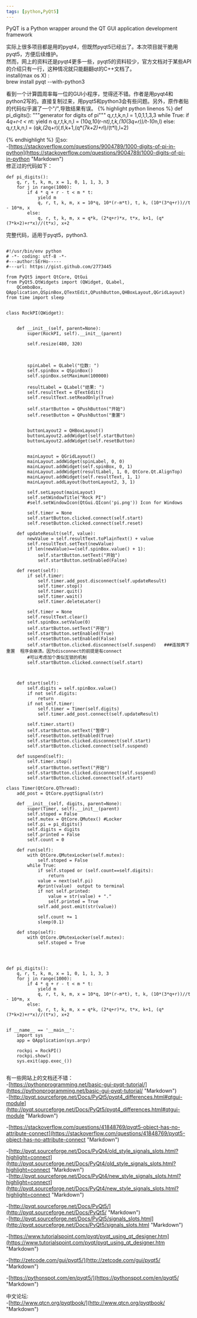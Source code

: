 ```yaml
---
tags: [python,PyQt5]
---
```

PyQT is a Python wrapper around the QT GUI application development framework     

实际上很多项目都是用的pyqt4，但既然pyqt5已经出了。本次项目就干脆用pyqt5，方便后续维护。  
然而，网上的资料还是pyqt4更多一些，pyqt5的资料较少，官方文档对于某些API的介绍只有一行，这种情况就只能翻翻qt的C++文档了。  
install(max os X) :      
brew install pyqt --with-python3     


看到一个计算圆周率每一位的GUI小程序，觉得还不错。作者是用pyqt4和python2写的。直接复制过来，用pyqt5和python3会有些问题。另外，原作者贴的代码似乎漏了一个"/",导致结果有误。
{% highlight python linenos %}
def pi_digits():
    """generator for digits of pi"""
    q,r,t,k,n,l = 1,0,1,1,3,3
    while True:
        if 4*q+r-t < n*t:
            yield n
            q,r,t,k,n,l = (10*q,10*(r-n*t),t,k,(10*(3*q+r))/t-10*n,l)
        else:
            q,r,t,k,n,l = (q*k,(2*q+r)*l,t*l,k+1,(q*(7*k+2)+r*l)/(t*l),l+2)

{% endhighlight %}
见so:  
-[https://stackoverflow.com/questions/9004789/1000-digits-of-pi-in-python](https://stackoverflow.com/questions/9004789/1000-digits-of-pi-in-python "Markdown")   
修正过的代码如下：  
```
def pi_digits():
    q, r, t, k, m, x = 1, 0, 1, 1, 3, 3
    for j in range(1000):
        if 4 * q + r - t < m * t:
            yield m
            q, r, t, k, m, x = 10*q, 10*(r-m*t), t, k, (10*(3*q+r))//t - 10*m, x
        else:
            q, r, t, k, m, x = q*k, (2*q+r)*x, t*x, k+1, (q*(7*k+2)+r*x)//(t*x), x+2

```


完整代码，适用于pyqt5，python3.  

```

#!/usr/bin/env python
# -*- coding: utf-8 -*-
#---author:SErHo-----
#---url: https://gist.github.com/2773445

from PyQt5 import QtCore, QtGui
from PyQt5.QtWidgets import (QWidget, QLabel,
    QComboBox, QApplication,QSpinBox,QTextEdit,QPushButton,QHBoxLayout,QGridLayout)
from time import sleep


class RockPI(QWidget):


    def __init__(self, parent=None):
        super(RockPI, self).__init__(parent)

        self.resize(480, 320)



        spinLabel = QLabel("位数: ")
        self.spinBox = QSpinBox()
        self.spinBox.setMaximum(100000)

        resultLabel = QLabel("结果: ")
        self.resultText = QTextEdit()
        self.resultText.setReadOnly(True)

        self.startButton = QPushButton("开始")
        self.resetButton = QPushButton("重置")


        buttonLayout2 = QHBoxLayout()
        buttonLayout2.addWidget(self.startButton)
        buttonLayout2.addWidget(self.resetButton)


        mainLayout = QGridLayout()
        mainLayout.addWidget(spinLabel, 0, 0)
        mainLayout.addWidget(self.spinBox, 0, 1)
        mainLayout.addWidget(resultLabel, 1, 0, QtCore.Qt.AlignTop)
        mainLayout.addWidget(self.resultText, 1, 1)
        mainLayout.addLayout(buttonLayout2, 3, 1)

        self.setLayout(mainLayout)
        self.setWindowTitle("Rock PI")
        #self.setWindowIcon(QtGui.QIcon('pi.png')) Icon for Windows

        self.timer = None
        self.startButton.clicked.connect(self.start)
        self.resetButton.clicked.connect(self.reset)

    def updateResult(self, value):
        newValue = self.resultText.toPlainText() + value
        self.resultText.setText(newValue)
        if len(newValue)==(self.spinBox.value() + 1):
            self.startButton.setText("开始")
            self.startButton.setEnabled(False)

    def reset(self):
        if self.timer:
            self.timer.add_post.disconnect(self.updateResult)
            self.timer.stop()
            self.timer.quit()
            self.timer.wait()
            self.timer.deleteLater()

        self.timer = None
        self.resultText.clear()
        self.spinBox.setValue(0)
        self.startButton.setText("开始")
        self.startButton.setEnabled(True)
        self.resetButton.setEnabled(False)
        self.startButton.clicked.disconnect(self.suspend)   ###连按两下重置  程序会崩溃。因为disconnect的前提是有connect
        #可以考虑加个类似互锁的机制
        self.startButton.clicked.connect(self.start)



    def start(self):
        self.digits = self.spinBox.value()
        if not self.digits:
            return
        if not self.timer:
            self.timer = Timer(self.digits)
            self.timer.add_post.connect(self.updateResult)

        self.timer.start()
        self.startButton.setText("暂停")
        self.resetButton.setEnabled(True)
        self.startButton.clicked.disconnect(self.start)
        self.startButton.clicked.connect(self.suspend)

    def suspend(self):
        self.timer.stop()
        self.startButton.setText("开始")
        self.startButton.clicked.disconnect(self.suspend)
        self.startButton.clicked.connect(self.start)

class Timer(QtCore.QThread):
    add_post = QtCore.pyqtSignal(str)

    def __init__(self, digits, parent=None):
        super(Timer, self).__init__(parent)
        self.stoped = False
        self.mutex = QtCore.QMutex() #Locker
        self.pi = pi_digits()
        self.digits = digits
        self.printed = False
        self.count = 0

    def run(self):
        with QtCore.QMutexLocker(self.mutex):
            self.stoped = False
        while True:
            if self.stoped or (self.count==self.digits):
                return
            value = next(self.pi)
            #print(value)  output to terminal
            if not self.printed:
                value = str(value) + "."
                self.printed = True
            self.add_post.emit(str(value))

            self.count += 1
            sleep(0.1)

    def stop(self):
        with QtCore.QMutexLocker(self.mutex):
            self.stoped = True




def pi_digits():
    q, r, t, k, m, x = 1, 0, 1, 1, 3, 3
    for j in range(1000):
        if 4 * q + r - t < m * t:
            yield m
            q, r, t, k, m, x = 10*q, 10*(r-m*t), t, k, (10*(3*q+r))//t - 10*m, x
        else:
            q, r, t, k, m, x = q*k, (2*q+r)*x, t*x, k+1, (q*(7*k+2)+r*x)//(t*x), x+2


if __name__ == '__main__':
    import sys
    app = QApplication(sys.argv)

    rockpi = RockPI()
    rockpi.show()
    sys.exit(app.exec_())


```


有一些网站上的文档还不错：  
-[https://pythonprogramming.net/basic-gui-pyqt-tutorial/](https://pythonprogramming.net/basic-gui-pyqt-tutorial/ "Markdown")               
-[http://pyqt.sourceforge.net/Docs/PyQt5/pyqt4_differences.html#qtgui-module](http://pyqt.sourceforge.net/Docs/PyQt5/pyqt4_differences.html#qtgui-module "Markdown")  

-[https://stackoverflow.com/questions/41848769/pyqt5-object-has-no-attribute-connect](https://stackoverflow.com/questions/41848769/pyqt5-object-has-no-attribute-connect "Markdown")     

-[http://pyqt.sourceforge.net/Docs/PyQt4/old_style_signals_slots.html?highlight=connect](http://pyqt.sourceforge.net/Docs/PyQt4/old_style_signals_slots.html?highlight=connect "Markdown")          
-[http://pyqt.sourceforge.net/Docs/PyQt4/new_style_signals_slots.html?highlight=connect](http://pyqt.sourceforge.net/Docs/PyQt4/new_style_signals_slots.html?highlight=connect "Markdown")     

-[http://pyqt.sourceforge.net/Docs/PyQt5/](http://pyqt.sourceforge.net/Docs/PyQt5/ "Markdown")   
-[http://pyqt.sourceforge.net/Docs/PyQt5/signals_slots.html](http://pyqt.sourceforge.net/Docs/PyQt5/signals_slots.html "Markdown")     

-[https://www.tutorialspoint.com/pyqt/pyqt_using_qt_designer.htm](https://www.tutorialspoint.com/pyqt/pyqt_using_qt_designer.htm "Markdown")    


-[http://zetcode.com/gui/pyqt5/](http://zetcode.com/gui/pyqt5/ "Markdown")    


-[https://pythonspot.com/en/pyqt5/](https://pythonspot.com/en/pyqt5/ "Markdown")    

中文论坛:   
-[http://www.qtcn.org/pyqtbook/](http://www.qtcn.org/pyqtbook/  "Markdown")
